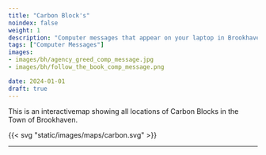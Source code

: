 ```yaml
---
title: "Carbon Block's"
noindex: false
weight: 1
description: "Computer messages that appear on your laptop in Brookhaven RP by the Agency, Mr. B, and other sources."
tags: ["Computer Messages"]
images: 
- images/bh/agency_greed_comp_message.jpg
- images/bh/follow_the_book_comp_message.png

date: 2024-01-01
draft: true
--- 
```



This is an interactivemap showing all locations of Carbon Blocks in the Town of Brookhaven.

{{< svg "static/images/maps/carbon.svg" >}}

---
